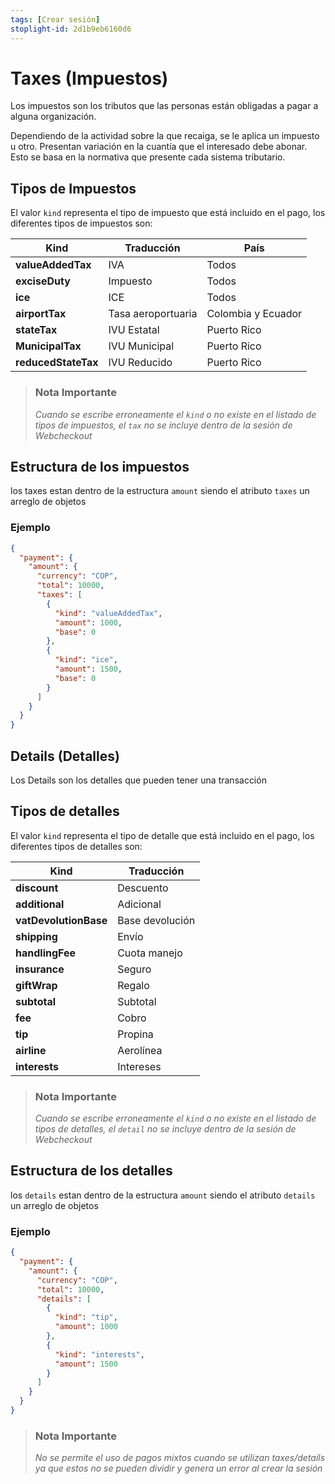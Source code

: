 ```yaml
---
tags: [Crear sesión]
stoplight-id: 2d1b9eb6160d6
---
```


# Taxes (Impuestos)

Los impuestos son los tributos que las personas están obligadas a pagar a alguna organización.

Dependiendo de la actividad sobre la que recaiga, se le aplica un impuesto u otro. Presentan variación en la cuantía que el interesado debe abonar. Esto se basa en la normativa que presente cada sistema tributario.

## Tipos de Impuestos

El valor `kind` representa el tipo de impuesto que está incluido en el pago, los diferentes tipos de impuestos son:


Kind | Traducción | País
---------|----------|---------
 **valueAddedTax** | IVA | Todos
 **exciseDuty** | Impuesto | Todos
 **ice** | ICE | Todos
 **airportTax** | Tasa aeroportuaria | Colombia y Ecuador
 **stateTax** | IVU Estatal | Puerto Rico
 **MunicipalTax** | IVU Municipal | Puerto Rico
 **reducedStateTax** | IVU Reducido | Puerto Rico

<!-- theme: warning -->
> ### Nota Importante
>
> *Cuando se escribe erroneamente el `kind` o no existe en el listado de tipos de impuestos, el `tax` no se incluye dentro de la sesión de Webcheckout*

## Estructura de los impuestos

los taxes estan dentro de la estructura `amount` siendo el atributo `taxes` un arreglo de objetos

### Ejemplo

```json
{
  "payment": {
    "amount": {
      "currency": "COP",
      "total": 10000,
      "taxes": [
        {
          "kind": "valueAddedTax",
          "amount": 1000,
          "base": 0
        },
        {
          "kind": "ice",
          "amount": 1500,
          "base": 0
        }
      ]
    }
  }
}
```

## Details (Detalles)

Los Details son los detalles que pueden tener una transacción

## Tipos de detalles

El valor `kind` representa el tipo de detalle que está incluido en el pago, los diferentes tipos de detalles son:


Kind | Traducción 
---------|----------
 **discount** | Descuento 
 **additional** | Adicional 
 **vatDevolutionBase** | Base devolución 
 **shipping** | Envío
 **handlingFee** | Cuota manejo 
 **insurance** | Seguro
 **giftWrap** | Regalo
 **subtotal** | Subtotal
 **fee** | Cobro
 **tip** | Propina
 **airline** | Aerolínea
 **interests** | Intereses
 
 <!-- theme: warning -->
> ### Nota Importante
>
> *Cuando se escribe erroneamente el `kind` o no existe en el listado de tipos de detalles, el `detail` no se incluye dentro de la sesión de Webcheckout*

## Estructura de los detalles

los `details` estan dentro de la estructura `amount` siendo el atributo `details` un arreglo de objetos

### Ejemplo

```json
{
  "payment": {
    "amount": {
      "currency": "COP",
      "total": 10000,
      "details": [
        {
          "kind": "tip",
          "amount": 1000
        },
        {
          "kind": "interests",
          "amount": 1500
        }
      ]
    }
  }
}
```

<!-- theme: danger -->
> ### Nota Importante
>
> *No se permite el uso de pagos mixtos cuando se utilizan taxes/details ya que estos no se pueden dividir y genera un error al crear la sesión*


